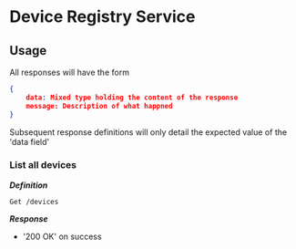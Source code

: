 # Device Registry Service

## Usage 

All responses will have the form 

``` json 
{
    data: Mixed type holding the content of the response 
    message: Description of what happned 
}
```

Subsequent response definitions will only detail the expected value of the 'data field'

### List all devices

***Definition***

`Get /devices`

***Response***

- '200 OK' on success